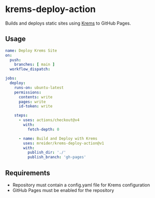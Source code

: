# krems-deploy-action

Builds and deploys static sites using [Krems](https://github.com/mreider/krems) to GitHub Pages.

## Usage

```yaml
name: Deploy Krems Site
on:
  push:
    branches: [ main ]
  workflow_dispatch:

jobs:
  deploy:
    runs-on: ubuntu-latest
    permissions:
      contents: write
      pages: write
      id-token: write

    steps:
      - uses: actions/checkout@v4
        with:
          fetch-depth: 0

      - name: Build and Deploy with Krems
        uses: mreider/krems-deploy-action@v1
        with:
          publish_dir: './'
          publish_branch: 'gh-pages'
```

## Requirements

- Repository must contain a config.yaml file for Krems configuration
- GitHub Pages must be enabled for the repository

